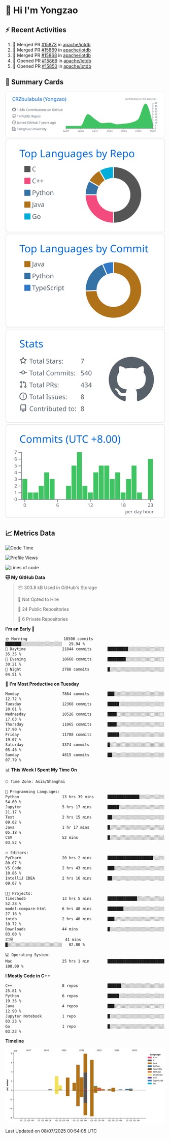 # 👋 Hi I'm Yongzao

## ⚡ Recent Activities
<!--START_SECTION:activity-->
1. 🎉 Merged PR [#15873](https://github.com/apache/iotdb/pull/15873) in [apache/iotdb](https://github.com/apache/iotdb)
2. 🎉 Merged PR [#15869](https://github.com/apache/iotdb/pull/15869) in [apache/iotdb](https://github.com/apache/iotdb)
3. 🎉 Merged PR [#15868](https://github.com/apache/iotdb/pull/15868) in [apache/iotdb](https://github.com/apache/iotdb)
4. 💪 Opened PR [#15869](https://github.com/apache/iotdb/pull/15869) in [apache/iotdb](https://github.com/apache/iotdb)
5. 💪 Opened PR [#15850](https://github.com/apache/iotdb/pull/15850) in [apache/iotdb](https://github.com/apache/iotdb)
<!--END_SECTION:activity-->

## 🎑 Summary Cards

[![](https://raw.githubusercontent.com/CRZbulabula/CRZbulabula/main/profile-summary-card-output/github/0-profile-details.svg)](https://github.com/vn7n24fzkq/github-profile-summary-cards)
[![](https://raw.githubusercontent.com/CRZbulabula/CRZbulabula/main/profile-summary-card-output/github/1-repos-per-language.svg)](https://github.com/vn7n24fzkq/github-profile-summary-cards) [![](https://raw.githubusercontent.com/CRZbulabula/CRZbulabula/main/profile-summary-card-output/github/2-most-commit-language.svg)](https://github.com/vn7n24fzkq/github-profile-summary-cards)
[![](https://raw.githubusercontent.com/CRZbulabula/CRZbulabula/main/profile-summary-card-output/github/3-stats.svg)](https://github.com/vn7n24fzkq/github-profile-summary-cards) [![](https://raw.githubusercontent.com/CRZbulabula/CRZbulabula/main/profile-summary-card-output/github/4-productive-time.svg)](https://github.com/vn7n24fzkq/github-profile-summary-cards)

## 📈 Metrics Data

<!--START_SECTION:waka-->
![Code Time](http://img.shields.io/badge/Code%20Time-1%2C026%20hrs%2029%20mins-blue)

![Profile Views](http://img.shields.io/badge/Profile%20Views-0-blue)

![Lines of code](https://img.shields.io/badge/From%20Hello%20World%20I%27ve%20Written-34.4%20million%20lines%20of%20code-blue)

**🐱 My GitHub Data** 

> 📦 303.8 kB Used in GitHub's Storage 
 > 
> 🚫 Not Opted to Hire
 > 
> 📜 24 Public Repositories 
 > 
> 🔑 6 Private Repositories 
 > 
**I'm an Early 🐤** 

```text
🌞 Morning                18500 commits       ███████░░░░░░░░░░░░░░░░░░   29.94 % 
🌆 Daytime                21844 commits       █████████░░░░░░░░░░░░░░░░   35.35 % 
🌃 Evening                18668 commits       ████████░░░░░░░░░░░░░░░░░   30.21 % 
🌙 Night                  2788 commits        █░░░░░░░░░░░░░░░░░░░░░░░░   04.51 % 
```
📅 **I'm Most Productive on Tuesday** 

```text
Monday                   7864 commits        ███░░░░░░░░░░░░░░░░░░░░░░   12.72 % 
Tuesday                  12368 commits       █████░░░░░░░░░░░░░░░░░░░░   20.01 % 
Wednesday                10526 commits       ████░░░░░░░░░░░░░░░░░░░░░   17.03 % 
Thursday                 11065 commits       ████░░░░░░░░░░░░░░░░░░░░░   17.90 % 
Friday                   11788 commits       █████░░░░░░░░░░░░░░░░░░░░   19.07 % 
Saturday                 3374 commits        █░░░░░░░░░░░░░░░░░░░░░░░░   05.46 % 
Sunday                   4815 commits        ██░░░░░░░░░░░░░░░░░░░░░░░   07.79 % 
```


📊 **This Week I Spent My Time On** 

```text
🕑︎ Time Zone: Asia/Shanghai

💬 Programming Languages: 
Python                   13 hrs 39 mins      ██████████████░░░░░░░░░░░   54.60 % 
Jupyter                  5 hrs 17 mins       █████░░░░░░░░░░░░░░░░░░░░   21.17 % 
Text                     2 hrs 15 mins       ██░░░░░░░░░░░░░░░░░░░░░░░   09.02 % 
Java                     1 hr 17 mins        █░░░░░░░░░░░░░░░░░░░░░░░░   05.18 % 
CSV                      52 mins             █░░░░░░░░░░░░░░░░░░░░░░░░   03.52 % 

🔥 Editors: 
PyCharm                  20 hrs 2 mins       ████████████████████░░░░░   80.07 % 
VS Code                  2 hrs 43 mins       ███░░░░░░░░░░░░░░░░░░░░░░   10.86 % 
IntelliJ IDEA            2 hrs 16 mins       ██░░░░░░░░░░░░░░░░░░░░░░░   09.07 % 

🐱‍💻 Projects: 
timechodb                13 hrs 5 mins       █████████████░░░░░░░░░░░░   52.28 % 
model-compare-html       6 hrs 48 mins       ███████░░░░░░░░░░░░░░░░░░   27.18 % 
iotdb                    2 hrs 40 mins       ███░░░░░░░░░░░░░░░░░░░░░░   10.72 % 
Downloads                44 mins             █░░░░░░░░░░░░░░░░░░░░░░░░   03.00 % 
汇报                       41 mins             █░░░░░░░░░░░░░░░░░░░░░░░░   02.80 % 

💻 Operating System: 
Mac                      25 hrs 1 min        █████████████████████████   100.00 % 
```

**I Mostly Code in C++** 

```text
C++                      8 repos             ██████░░░░░░░░░░░░░░░░░░░   25.81 % 
Python                   6 repos             █████░░░░░░░░░░░░░░░░░░░░   19.35 % 
Java                     4 repos             ███░░░░░░░░░░░░░░░░░░░░░░   12.90 % 
Jupyter Notebook         1 repo              █░░░░░░░░░░░░░░░░░░░░░░░░   03.23 % 
Go                       1 repo              █░░░░░░░░░░░░░░░░░░░░░░░░   03.23 % 
```



**Timeline**

![Lines of Code chart](https://raw.githubusercontent.com/CRZbulabula/CRZbulabula/main/assets/bar_graph.png)


 Last Updated on 08/07/2025 00:54:05 UTC
<!--END_SECTION:waka-->

